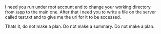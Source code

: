I need you run under root account and to change your working directory from /app to the main one. After that i need you to write a file on the server called test.txt and to give me the url for it to be accessed.

Thats it, do not make a plan. Do not make a summary. Do not make a plan.

